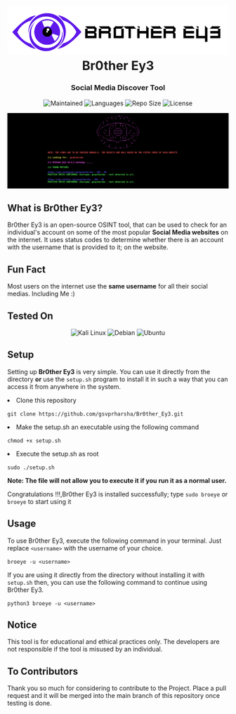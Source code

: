 <h1 align="center">
  <br>
  <a href="https://github.com/gsvprharsha/Br0ther_Ey3"><img src="https://github.com/gsvprharsha/Br0ther_Ey3/blob/main/imgs/Br0ther_Ey3.png" alt="Br0ther Ey3"></a>
  <br>
  Br0ther Ey3
  <br>
</h1>


<h3 align="center">Social Media Discover Tool</h3>

<p align="center">
  <img alt="Maintained" src="https://img.shields.io/maintenance/yes/2022?style=for-the-badge">
  <img alt="Languages" src="https://img.shields.io/github/languages/count/gsvprharsha/Br0ther_Ey3?style=for-the-badge">
  <img alt="Repo Size" src="https://img.shields.io/github/repo-size/gsvprharsha/Br0ther_Ey3?style=for-the-badge">
  <img alt="License" src="https://img.shields.io/github/license/gsvprharsha/Br0ther_Ey3?color=light&style=for-the-badge">
</p>

![demo](https://github.com/gsvprharsha/Br0ther_Ey3/blob/main/imgs/terminal.png)

## What is Br0ther Ey3?

Br0ther Ey3 is an open-source OSINT tool, that can be used to check for an individual's account on some of the most popular **Social Media websites** on the internet. It uses status codes to determine whether there is an account with the username that is provided to it; on the website.  

## Fun Fact
Most users on the internet use the **same username** for all their social medias. Including Me :)


## Tested On
<p align="center">
  <img alt="Kali Linux" src="https://img.shields.io/badge/Kali_Linux-557C94?style=for-the-badge&logo=kali-linux&logoColor=white">
  <img alt="Debian" src="https://img.shields.io/badge/Debian-A81D33?style=for-the-badge&logo=debian&logoColor=white">
  <img alt="Ubuntu" src="https://img.shields.io/badge/Ubuntu-E95420?style=for-the-badge&logo=ubuntu&logoColor=white">
</p>

## Setup
Setting up **Br0ther Ey3** is very simple. You can use it directly from the directory **or** use the `setup.sh` program to install it in such a way that you can access it from anywhere in the system.

<li>Clone this repository</li>

```
git clone https://github.com/gsvprharsha/Br0ther_Ey3.git
```

<li>Make the setup.sh an executable using the following command</li>

```
chmod +x setup.sh
```

<li>Execute the setup.sh as root</li>

```
sudo ./setup.sh
```

**Note: The file will not allow you to execute it if you run it as a normal user.**

Congratulations !!!,Br0ther Ey3 is installed successfully; type `sudo broeye` or `broeye` to start using it</li> 

## Usage
To use Br0ther Ey3, execute the following command in your terminal. Just replace `<username>` with the username of your choice.
```
broeye -u <username>
```
If you are using it directly from the directory without installing it with `setup.sh` then, you can use the following command to continue using Br0ther Ey3.
```
python3 broeye -u <username>
```

## Notice
This tool is for educational and ethical practices only. The developers are not responsible if the tool is misused by an individual.

## To Contributors
Thank you so much for considering to contribute to the Project. Place a pull request and it will be merged into the main branch of this repository once testing is done.
